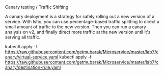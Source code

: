 Canary testing / Traffic Shifting

A canary deployment is a strategy for safely rolling out a new version of a service. 
With Istio, you can use percentage-based traffic splitting to direct a small amount of traffic to the new version. 
Then you can run a canary analysis on v2, and finally direct more traffic at the new version until it's serving all traffic.



kubectl apply -f https://raw.githubusercontent.com/getmubarak/Microservice/master/lab7/canary/virtual-service.yaml
kubectl apply -f https://raw.githubusercontent.com/getmubarak/Microservice/master/lab7/canary/destination-rule.yaml

